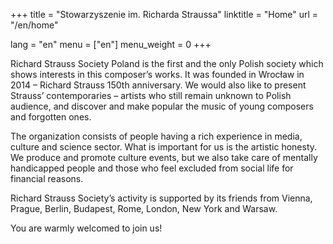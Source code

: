 +++
title = "Stowarzyszenie im. Richarda Straussa"
linktitle = "Home"
url = "/en/home"

lang = "en"
menu = ["en"]
menu_weight = 0
+++

Richard Strauss Society Poland is the first and the only Polish society which shows interests in this composer’s works. It was founded in Wrocław in 2014 – Richard Strauss 150th anniversary. We would also like to present Strauss’ contemporaries – artists who still remain unknown to Polish audience, and discover and make popular the music of young composers and forgotten ones.

The organization consists of people having a rich experience in media, culture and science sector. What is important for us is the artistic honesty. We produce and promote culture events, but we also take care of mentally handicapped people and those who feel excluded from social life for financial reasons.

Richard Strauss Society’s activity is supported by its friends from Vienna, Prague, Berlin, Budapest, Rome, London, New York and Warsaw.

You are warmly welcomed to join us!
